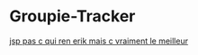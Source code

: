 # Groupie-Tracker
[jsp pas c qui ren erik mais c vraiment le meilleur](https://github.com/ErikDRen)
